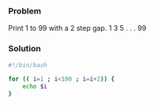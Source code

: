 ### Problem
Print 1 to 99 with a 2 step gap.
1 
3
5
.
.
.
99

### Solution
```sh
#!/bin/bash

for (( i=1 ; i<100 ; i=i+2)) {
    echo $i
}
```